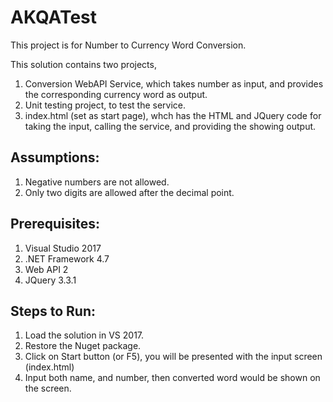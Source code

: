 # AKQATest
This project is for Number to Currency Word Conversion. 

This solution contains two projects,
1. Conversion WebAPI Service, which takes number as input, and provides the corresponding currency word as output.
2. Unit testing project, to test the service.
3. index.html (set as start page), whch has the HTML and JQuery code for taking the input, calling the service, and providing the showing 
output.

Assumptions:
------------
1. Negative numbers are not allowed.
2. Only two digits are allowed after the decimal point.

Prerequisites:
---------------
1. Visual Studio 2017
2. .NET Framework 4.7
3. Web API 2
4. JQuery 3.3.1

Steps to Run:
--------------
1. Load the solution in VS 2017.
2. Restore the Nuget package.
3. Click on Start button (or F5), you will be presented with the input screen (index.html)
4. Input both name, and number, then converted word would be shown on the screen.

